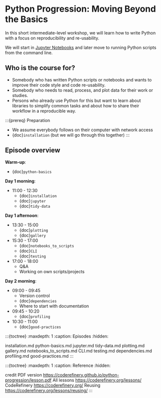 # Python Progression: Moving Beyond the Basics

In this short intermediate-level workshop, we will learn how to write Python
with a focus on reproducibility and re-usability.

We will start in [Jupyter Notebooks](https://jupyter.org/) and later move to
running Python scripts from the command line.


## Who is the course for?

- Somebody who has written Python scripts or notebooks and wants to improve their code style and code re-usability.
- Somebody who needs to read, process, and plot data for their work or studies.
- Persons who already use Python for this but want to learn about libraries
  to simplify common tasks and about how to share their workflow in a reproducible way.

:::{prereq} Preparation
- We assume everybody follows on their computer with network access
- {doc}`installation` (but we will go through this together)
:::


## Episode overview

**Warm-up**:
- {doc}`python-basics`

**Day 1 morning**:
- 11:00 - 12:30
  - {doc}`installation`
  - {doc}`jupyter`
  - {doc}`tidy-data`

**Day 1 afternoon**:
- 13:30 - 15:00
  - {doc}`plotting`
  - {doc}`gallery`
- 15:30 - 17:00
  - {doc}`notebooks_to_scripts`
  - {doc}`CLI`
  - {doc}`testing`
- 17:00 - 18:00
  - Q&A
  - Working on own scripts/projects

**Day 2 morning**:
- 09:00 - 09:45
  - Version control
  - {doc}`dependencies`
  - Where to start with documentation
- 09:45 - 10:20
  - {doc}`profiling`
- 10:30 - 11:00
  - {doc}`good-practices`


:::{toctree}
:maxdepth: 1
:caption: Episodes
:hidden:

installation.md
python-basics.md
jupyter.md
tidy-data.md
plotting.md
gallery.md
notebooks_to_scripts.md
CLI.md
testing.md
dependencies.md
profiling.md
good-practices.md
:::

:::{toctree}
:maxdepth: 1
:caption: Reference
:hidden:

credit
PDF version <https://coderefinery.github.io/python-progression/lesson.pdf>
All lessons <https://coderefinery.org/lessons/>
CodeRefinery <https://coderefinery.org/>
Reusing <https://coderefinery.org/lessons/reusing/>
:::
